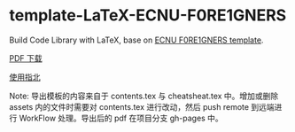 # template-LaTeX-ECNU-F0RE1GNERS
Build Code Library with LaTeX,  base on [ECNU F0RE1GNERS template](https://github.com/F0RE1GNERS/template/tree/master).

[PDF 下载](https://github.com/Falicitas/template-LaTeX-DLUT-Kinesis/blob/gh-pages/template.pdf)

[使用指北](https://xcpcio.com/code-library/code-library-build/#latex-ecnu-f0re1gners)

Note: 导出模板的内容来自于 contents.tex 与 cheatsheat.tex 中。增加或删除 assets 内的文件时需要对 contents.tex 进行改动，然后 push remote 到远端进行 WorkFlow 处理。导出后的 pdf 在项目分支 gh-pages 中。